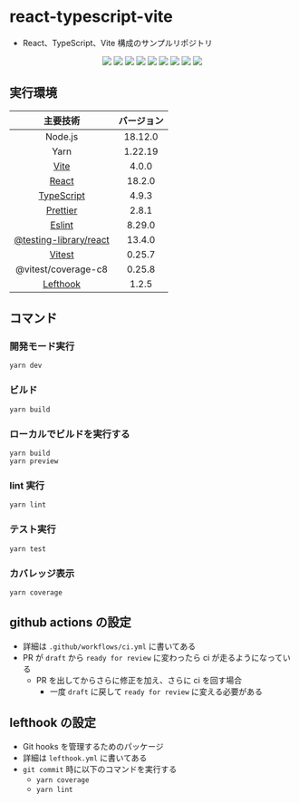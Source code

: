 # react-typescript-vite

- React、TypeScript、Vite 構成のサンプルリポジトリ

<p align="center">
  <img src="https://img.shields.io/badge/Node.js-18.12.0-blue?logo=node.js&style=flat-square">
  <img src="https://img.shields.io/badge/Yarn-1.22.19-blue?logo=yarn&style=flat-square">
  <img src="https://img.shields.io/badge/Vite-4.0.0-blue?logo=vite&style=flat-square">
  <img src="https://img.shields.io/badge/React-18.2.0-blue?logo=react&style=flat-square">
  <img src="https://img.shields.io/badge/Typescript-4.9.3-blue?logo=typescript&style=flat-square">
  <img src="https://img.shields.io/badge/Prettier-2.8.1-blue?logo=prettier&style=flat-square">
  <img src="https://img.shields.io/badge/Eslint-8.29.0-blue?logo=eslint&style=flat-square">
  <img src="https://img.shields.io/badge/Testing--Library-13.4.0-blue?logo=testinglibrary&style=flat-square">
  <img src="https://img.shields.io/badge/Vitest-0.25.8-blue?logo=vitest&style=flat-square">
</p>

## 実行環境

|                                      主要技術                                      | バージョン |
| :--------------------------------------------------------------------------------: | :--------: |
|                                      Node.js                                       |  18.12.0   |
|                                        Yarn                                        |  1.22.19   |
|                       [Vite](https://github.com/vitejs/vite)                       |   4.0.0    |
|                     [React](https://github.com/facebook/react)                     |   18.2.0   |
|               [TypeScript](https://github.com/microsoft/TypeScript)                |   4.9.3    |
|                  [Prettier](https://github.com/prettier/prettier)                  |   2.8.1    |
|                     [Eslint](https://github.com/eslint/eslint)                     |   8.29.0   |
| [@testing-library/react](https://github.com/testing-library/react-testing-library) |   13.4.0   |
|                   [Vitest](https://github.com/vitest-dev/vitest)                   |   0.25.7   |
|                                @vitest/coverage-c8                                 |   0.25.8   |
|                [Lefthook](https://github.com/evilmartians/lefthook)                |   1.2.5    |

## コマンド

### 開発モード実行

```shell
yarn dev
```

### ビルド

```shell
yarn build
```

### ローカルでビルドを実行する

```shell
yarn build
yarn preview
```

### lint 実行

```shell
yarn lint
```

### テスト実行

```shell
yarn test
```

### カバレッジ表示

```shell
yarn coverage
```

## github actions の設定

- 詳細は `.github/workflows/ci.yml` に書いてある
- PR が `draft` から `ready for review` に変わったら ci が走るようになっている
  - PR を出してからさらに修正を加え、さらに ci を回す場合
    - 一度 `draft` に戻して `ready for review` に変える必要がある

## lefthook の設定

- Git hooks を管理するためのパッケージ
- 詳細は `lefthook.yml` に書いてある
- `git commit` 時に以下のコマンドを実行する
  - `yarn coverage`
  - `yarn lint`
